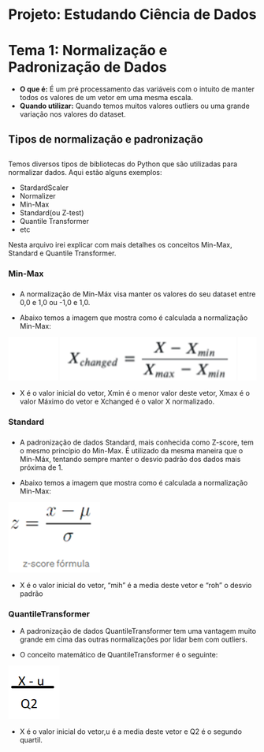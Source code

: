 # **Projeto: Estudando Ciência de Dados**

# **Tema 1: Normalização e Padronização de Dados**

- **O que é:** É um pré processamento das variáveis com o intuito de manter todos os valores de um vetor em uma mesma escala.
- **Quando utilizar:** Quando temos muitos valores outliers ou uma grande variação nos valores do dataset.

## Tipos de normalização e padronização <h2>

Temos diversos tipos de bibliotecas do Python que são utilizadas para normalizar dados.  Aqui estão alguns exemplos:

- StardardScaler
- Normalizer
- Min-Max
- Standard(ou Z-test)
- Quantile Transformer
- etc

Nesta arquivo irei explicar com mais detalhes os conceitos Min-Max, Standard e Quantile Transformer.

### Min-Max <h3>
- A normalização de Min-Máx visa manter os valores do seu dataset entre 0,0 e 1,0 ou -1,0 e 1,0.

- Abaixo temos a imagem que mostra como é calculada a normalização Min-Max:

![3](https://github.com/BrunoXirrato/Projeto-Estudando-Ci-ncia-de-Dados/blob/main/tema_1/3.png)

- X é o valor inicial do vetor, Xmin é o menor valor deste vetor, Xmax é o valor Máximo do vetor e Xchanged é o valor X normalizado.​

### Standard <h3>

- A padronização de dados Standard, mais conhecida como Z-score, tem o mesmo princípio do Min-Max. É utilizado da mesma maneira que o Min-Máx, tentando sempre manter o desvio padrão dos dados mais próxima de 1.

- Abaixo temos a imagem que mostra como é calculada a normalização Min-Max:

![1](https://github.com/BrunoXirrato/Projeto-Estudando-Ci-ncia-de-Dados/blob/main/tema_1/1.png)

- X é o valor inicial do vetor, “mih” é a media deste vetor e “roh” o desvio padrão

### QuantileTransformer

- A padronização de dados QuantileTransformer tem uma vantagem muito grande em cima das outras normalizações por lidar bem com outliers. 

- O conceito matemático de QuantileTransformer é o seguinte:

![2](https://github.com/BrunoXirrato/Projeto-Estudando-Ci-ncia-de-Dados/blob/main/tema_1/2.png)

- X é o valor inicial do vetor,u é a media deste vetor e Q2 é o segundo quartil.
